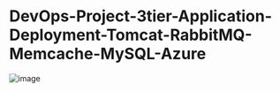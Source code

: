 # DevOps-Project-3tier-Application-Deployment-Tomcat-RabbitMQ-Memcache-MySQL-Azure
![image](https://github.com/singhritesh85/DevOps-Project-3tier-Application-Deployment-Tomcat-RabbitMQ-Memcache-MySQL-Azure/assets/56765895/dff2c544-0426-43bb-beb9-8ea9b0d24e4f)
